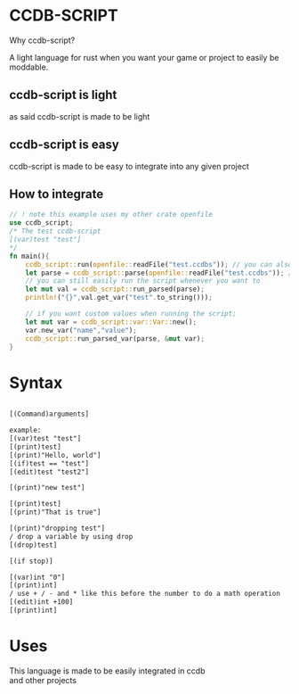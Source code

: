 # CCDB-SCRIPT  
  
Why ccdb-script?  
  
A light language for rust when you want your game or project to easily be moddable.
  
## ccdb-script is light  
  
as said ccdb-script is made to be light  

## ccdb-script is easy
  
ccdb-script is made to be easy to integrate into any given project  
  
## How to integrate  
  
```rust
// ! note this example uses my other crate openfile 
use ccdb_script;
/* The test ccdb-script 
[(var)test "test"]
*/
fn main(){
    ccdb_script::run(openfile::readFile("test.ccdbs")); // you can also get val from this
    let parse = ccdb_script::parse(openfile::readFile("test.ccdbs")); // if you split it up this way you only need to parse once and then 
    // you can still easily run the script whenever you want to 
    let mut val = ccdb_script::run_parsed(parse);
    println!("{}",val.get_var("test".to_string()));

    // if you want custom values when running the script;
    let mut var = ccdb_script::var::Var::new();
    var.new_var("name","value");
    ccdb_script::run_parsed_var(parse, &mut var);
}
```
  
# Syntax
  
```txt

[(Command)arguments]

example: 
[(var)test "test"]
[(print)test]
[(print)"Hello, world"]
[(if)test == "test"]
[(edit)test "test2"]

[(print)"new test"]

[(print)test]
[(print)"That is true"]

[(print)"dropping test"]
/ drop a variable by using drop
[(drop)test]

[(if stop)]

[(var)int "0"]
[(print)int]
/ use + / - and * like this before the number to do a math operation
[(edit)int +100]
[(print)int]


```
  
# Uses  
  
This language is made to be easily integrated in ccdb  
and other projects  
